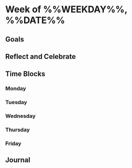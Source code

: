 # Week of %%WEEKDAY%%, %%DATE%%

## Goals

## Reflect and Celebrate

## Time Blocks

### Monday

### Tuesday

### Wednesday

### Thursday

### Friday

## Journal
